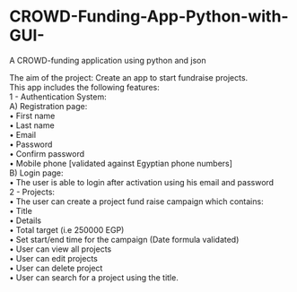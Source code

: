 # CROWD-Funding-App-Python-with-GUI-
A CROWD-funding application using python and json<br>

The aim of the project: Create an app to start fundraise projects.<br>
This app includes the following features:<br>
1 - Authentication System:<br>
A) Registration page:<br>
• First name<br>
• Last name<br>
• Email<br>
• Password<br>
• Confirm password<br>
• Mobile phone [validated against Egyptian phone numbers] <br>
B) Login page:<br>
• The user is able to login after activation using his email 
and password<br>
2 - Projects:<br>
• The user can create a project fund raise campaign which contains:<br>
• Title<br>
• Details<br>
• Total target (i.e 250000 EGP)<br>
• Set start/end time for the campaign (Date formula validated)<br>
• User can view all projects<br>
• User can edit projects<br>
• User can delete project<br>
• User can search for a project using the title.<br>
